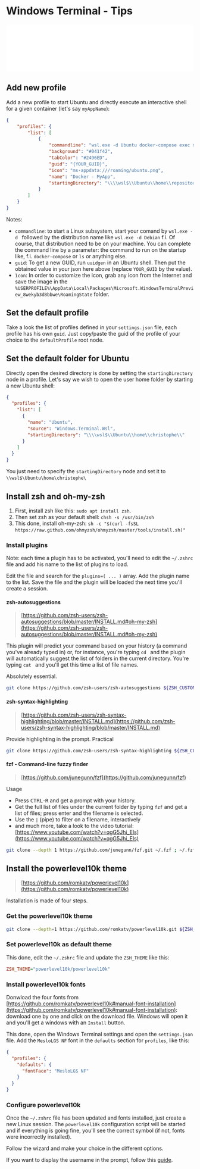 # Windows Terminal - Tips

![Banner](./banner.svg)

## Add new profile

Add a new profile to start Ubuntu and directly execute an interactive shell for a given container (let's say `myAppName`):

```json
{
    "profiles": {
        "list": [
            {
                "commandline": "wsl.exe -d Ubuntu docker-compose exec myAppName /bin/bash",
                "background": "#041f42",
                "tabColor": "#2496ED",
                "guid": "{YOUR_GUID}",
                "icon": "ms-appdata:///roaming/ubuntu.png",
                "name": "Docker - MyApp",
                "startingDirectory": "\\\\wsl$\\Ubuntu\\home\\repositories\\myAppProject"
            }
        ]
    }
}
```

Notes:

* `commandline`: to start a Linux subsystem, start your comand by `wsl.exe -d ` followed by the distribution name like `wsl.exe -d Debian` f.i. Of course, that distribution need to be on your machine. You can complete the command line by a parameter: the command to run on the startup like, f.i. `docker-compose` or `ls` or anything else.
* `guid`: To get a new GUID, run `uuidgen` in an Ubuntu shell. Then put the obtained value in your json here above (replace `YOUR_GUID` by the value).
* `ìcon`: In order to customize the icon, grab any icon from the Internet and save the image in the `%USERPROFILE%\AppData\Local\Packages\Microsoft.WindowsTerminalPreview_8wekyb3d8bbwe\RoamingState` folder.

## Set the default profile

Take a look the list of profiles defined in your `settings.json` file, each profile has his own `guid`. Just copy/paste the guid of the profile of your choice to the `defaultProfile` root node.

## Set the default folder for Ubuntu

Directly open the desired directory is done by setting the `startingDirectory` node in a profile. Let's say we wish to open the user home folder by starting a new Ubuntu shell:

```json
{
  "profiles": {
    "list": [
      {
        "name": "Ubuntu",
        "source": "Windows.Terminal.Wsl",
        "startingDirectory": "\\\\wsl$\\Ubuntu\\home\\christophe\\"
      }
    ]
  }
}
```

You just need to specify the `startingDirectory` node and set it to `\\wsl$\Ubuntu\home\christophe\`

## Install zsh and oh-my-zsh

1. First, install zsh like this: `sudo apt install zsh`.
2. Then set zsh as your default shell: `chsh -s /usr/bin/zsh`
3. This done, install oh-my-zsh: `sh -c "$(curl -fsSL https://raw.github.com/ohmyzsh/ohmyzsh/master/tools/install.sh)"`

### Install plugins

Note: each time a plugin has to be activated, you'll need to edit the `~/.zshrc` file and add his name to the list of plugins to load.

Edit the file and search for the `plugins=( ... )` array. Add the plugin name to the list. Save the file and the plugin will be loaded the next time you'll create a session.

#### zsh-autosuggestions

> [https://github.com/zsh-users/zsh-autosuggestions/blob/master/INSTALL.md#oh-my-zsh](https://github.com/zsh-users/zsh-autosuggestions/blob/master/INSTALL.md#oh-my-zsh)

This plugin will predict your command based on your history (a command you've already typed in) or, for instance, you're typing `cd ` and the plugin will automatically suggest the list of folders in the current directory. You're typing `cat ` and you'll get this time a list of file names.

Absolutely essential.

```bash
git clone https://github.com/zsh-users/zsh-autosuggestions ${ZSH_CUSTOM:-~/.oh-my-zsh/custom}/plugins/zsh-autosuggestions
```

#### zsh-syntax-highlighting

> [https://github.com/zsh-users/zsh-syntax-highlighting/blob/master/INSTALL.md](https://github.com/zsh-users/zsh-syntax-highlighting/blob/master/INSTALL.md)

Provide highlighting in the prompt. Practical

```bash
git clone https://github.com/zsh-users/zsh-syntax-highlighting ${ZSH_CUSTOM:-~/.oh-my-zsh/custom}/plugins/zsh-syntax-highlighting
```

#### fzf - Command-line fuzzy finder

> [https://github.com/junegunn/fzf](https://github.com/junegunn/fzf)

Usage

* Press <kbd>CTRL</kbd>-<kbd>R</kbd> and get a prompt with your history.
* Get the full list of files under the current folder by typing `fzf` and get a list of files; press enter and the filename is selected.
* Use the `|` (pipe) to filter on a filename, interactively
* and much more, take a look to the video tutorial: [https://www.youtube.com/watch?v=qgG5Jhi_Els](https://www.youtube.com/watch?v=qgG5Jhi_Els)

```bash
git clone --depth 1 https://github.com/junegunn/fzf.git ~/.fzf ; ~/.fzf/install
``` 


## Install the powerlevel10k theme

> [https://github.com/romkatv/powerlevel10k](https://github.com/romkatv/powerlevel10k)

Installation is made of four steps.

### Get the powerlevel10k theme

```bash
git clone --depth=1 https://github.com/romkatv/powerlevel10k.git ${ZSH_CUSTOM:-$HOME/.oh-my-zsh/custom}/themes/powerlevel10k
```

### Set powerlevel10k as default theme

This done, edit the `~/.zshrc` file and update the `ZSH_THEME` like this: 

```ini
ZSH_THEME="powerlevel10k/powerlevel10k"
```

### Install powerlevel10k fonts

Donwload the four fonts from [https://github.com/romkatv/powerlevel10k#manual-font-installation](https://github.com/romkatv/powerlevel10k#manual-font-installation): download one by one and click on the download file. Windows will open it and you'll get a windows with an `Install` button.

This done, open the Windows Terminal settings and open the `settings.json` file. Add the `MesloLGS NF` font in the `defaults` section for `profiles`, like this:

```json
{
  "profiles": {
    "defaults": {
      "fontFace": "MesloLGS NF"
    }
  }
}
```

### Configure powerlevel10k

Once the `~/.zshrc` file has been updated and fonts installed, just create a new Linux session. The `powerlevel10k` configuration script will be started and if everything is going fine, you'll see the correct symbol (if not, fonts were incorrectly installed).

Follow the wizard and make your choice in the different options.

If you want to display the username in the prompt, follow this [guide](https://gitee.com/kongren/powerlevel10k#how-do-i-add-username-andor-hostname-to-prompt).

